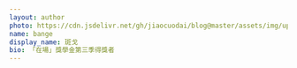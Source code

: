 ```yaml
---
layout: author
photo: https://cdn.jsdelivr.net/gh/jiaocuodai/blog@master/assets/img/uploads/authors/default.png
name: bange
display_name: 斑戈
bio: 「在場」獎學金第三季得獎者
---
```

